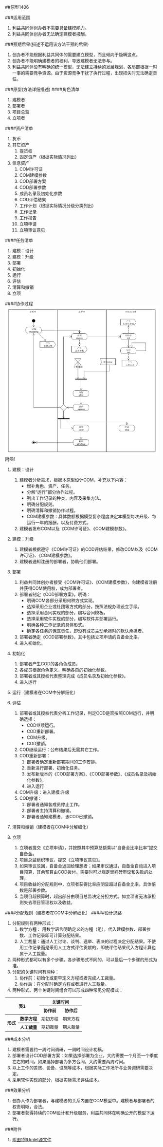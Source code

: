 ##原型1406

<a name="scope" id="scope"></a> 
###适用范围
1. 利益共同体创办者不需要具备建模能力。
2. 利益共同体创办者无法确定建模者报酬。

<a name="trend" id="trend"></a> 
###预期后果(描述不运用该方法干预的后果)
1. 创办者不能根据利益共同体的需要建立模型，而且倾向于隐瞒这点。
2. 创办者不能明确建模者的权利，导致建模者无法参与。
3. 利益共同体没有明确的统一模型，无法建立持续的发展规划，各局部根据一时一事的需要竞争资源。由于资源竞争干扰了执行过程，出现损失时无法确定责任。

<a name="method" id="method"></a> 
###原型(方法详细描述) 
####角色清单
1. 建模者
2. 部署者
3. 项目总监
4. 立项者

####资产清单
1. 货币
2. 其它资产
	1. 提货权
	2. 固定资产（根据实际情况列出）
3. 信息资产
	1. COM许可证
	2. COM建模参数
	3. COD部署方案
	4. COD部署参数
	5. 成员名录及初始化参数
	6. COD评估结果
	7. 工作计划（根据实际情况分级分类列出）
	8. 工作记录
	9. 工作报告
	10. 立项申请
	11. 立项审议意见

####任务清单
1. 建模：设计
2. 建模：升级
3. 部署
4. 初始化
5. 运行
6. 评估
7. 清算和撤销
8. 立项
	
####协作过程
![workflow](huangyg.2001.pic.1.png)
附图1

1. 建模：设计
	1. 建模者分析需求，根据本原型设计COM。补充以下内容：
		- 增补角色、资产、任务。
		- 分解“运行”部分协作过程。
		- 列出工作记录的种类、内容及采集方法。
		- 明确分配规则。
		- 明确清算和撤销协作过程。
		- COM建模参数：具体数额根据模型复杂程度决定本模型每次升级、每运行一年的报酬，以及付费方式。
	2. 建模者发布COM以及《COM许可证》、《COM建模参数》。 

2. 建模：升级
	1. 建模者根据遵守《COM许可证》的COD评估结果，修改COM以及《COM许可证》、《COM建模参数》。
	2. 建模者通知注册的部署者，协助他们部署。

3. 部署
	1. 利益共同体创办者接受《COM许可证》、《COM建模参数》，向建模者注册并获得COM使用权，成为部署者。
	2. 部署者制定《COD部署方案》，明确：
		- 明确COM各部分采用何种方式实现。
		- 选择采用企业或社团等方式的部分，按照法规办理设立手续。
		- 选择采用合同实现的部分，编写合同模板。
		- 选择采用软件实现的部分，编写软件并部署运行。
		- 明确各种工作记录的具体形式。
		- 确定各任务的保底责任，即没有成员主动承担时的默认承担者。
	3. 部署者确定《COD部署参数》，其中包括立项申请的自备金比率。
	4. 进入初始化。

4. 初始化
	1. 部署者产生COD的各角色成员。
	2. 各成员根据角色定义，明确各自的初始化参数。
	3. 部署者或其授权代表整理完成《成员名录及初始化参数》。
	4. 进入运行

5. 运行（建模者在COM中分解细化）
	
6. 评估
	1. 部署者或其授权代表分析工作记录，判定COD是否按照COM运行，并明确选择：
		- COD继续运行。
		- COD重新部署。
		- COM升级。
		- COD撤销。
	2. COD继续运行：公布结果后无需其它工作。
	3. COD重新部署：
		1. 部署者确定重新部署期间的工作安排。
		2. 重新进行部署、初始化任务。
		3. 发布新版本的《COD部署方案》、《COD部署参数》、《成员名录及初始化参数》。
		4. 进入运行
	4. COM升级：进入建模:升级
	5. COD撤销：
		1. 部署者通知各成员停止工作。
		2. 部署者主持清算和撤销。
		3. 部署者通知建模者，该COD已撤销。

7. 清算和撤销（建模者在COM中分解细化）
8. 立项
	1. 立项者提交《立项申请》，并按照其中预算总额乘以“自备金比率比率”提交自备金。
	2. 项目总监组织审议，提交《立项审议意见》。
	3. 如果审议驳回，自备金返回给理想者；如果审议通过，自备金自动进入项目预算，其余预算由COD拨付。需要时可以规定里程碑审议和失败的处理。
	4. 项目收益的分配规则中，立项者获得比率应明显超过自备金比率。具体倍数是部署参数。
	5. 当项目超预算时，超出部分由项目总监决定分担方式。如立项者无法承担则失去项目管理权以及收益。

####分配规则（建模者在COM中分解细化）
#####设计思路
1. 分配规则有两种形式：
	1. 数学方程： 用数学语言明确定义的方程（组），代入建模参数、部署参数、工作记录即可计算分配结果。
	2. 人工裁量：通过人工讨论、谈判、选举、表决的过程决定分配结果。不使用工作记录而是采用人工方式评估贡献的，即使评估结果代入方程计算也属于人工裁量。
2. 两种形式都可以有多个步骤。各步骤形式不同的，可以最后一个步骤的形式为准。
3. 分配的关键时间有两种：
	1. 协作前：初始化或更早定义方程或者完成人工裁量。
	2. 协作后：在分配时确定方程或者进行人工裁量。
<a name="alloctype" id="alloctype"></a> 
4. 两种形式、两个关键时间组合可以形成四种常见分配模式：
<table>
<tr><th rowspan="2"colspan="2">表1</th><th colspan="2">关键时间</th></tr>
<tr><th>协作前</th><th>协作后</th></tr>
<tr><th rowspan="2">形式</th><th>数学方程</th><td>期初方程</td><td>期末方程</td></tr>
<tr><th>人工裁量</th><td>期初裁量</td><td>期末裁量</td></tr>
</table>


<a name="cost" id="cost"></a> 
###成本分析
1. 建模者需要约一周时间调研，一周时间设计初稿。
2. 部署者设计COD部署方案：如果选择部署为企业，大约需要一个月至一个季度左右的时间。如果选择部署为多方合同，大约需要两周时间。
3. 以上工作的差旅、设备、设施等成本，根据实际工作场所与业务调研需要决定。
4. 采用软件实现的部分，根据实际需求评估成本。

<a name="effect" id="effect"></a> 
###效果分析
1. 创办人作为部署者，与建模者的关系内置在COM模型中。建模者与部署者的权责明晰，合法。
2. 部署者获得持续的COM设计和升级服务，利益共同体在明确公开的模型下运行。


<a name="att" id="att"></a>
###附件
1. [附图1的Umlet源文件](huangyg.2001.att.1.uxf)